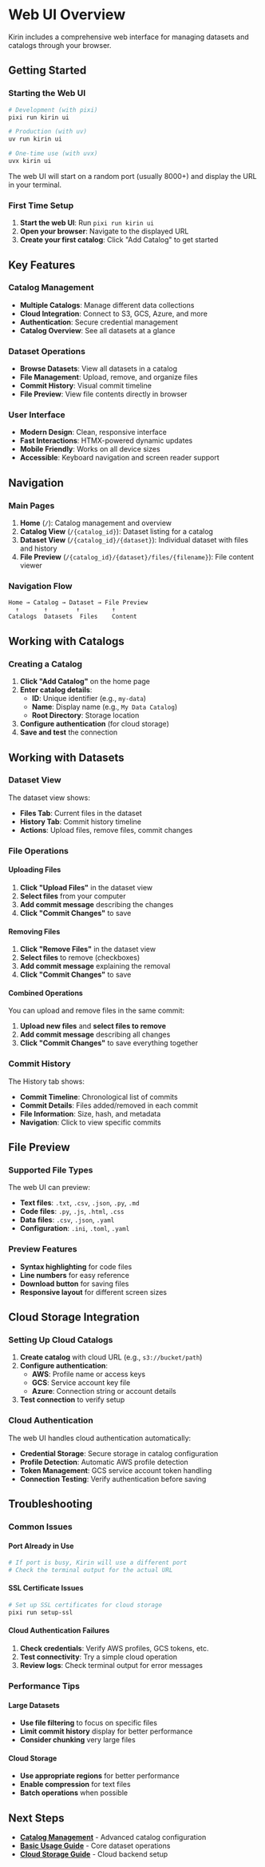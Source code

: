 # Web UI Overview

Kirin includes a comprehensive web interface for managing datasets and
catalogs through your browser.

## Getting Started

### Starting the Web UI

```bash
# Development (with pixi)
pixi run kirin ui

# Production (with uv)
uv run kirin ui

# One-time use (with uvx)
uvx kirin ui
```

The web UI will start on a random port (usually 8000+) and display the URL
in your terminal.

### First Time Setup

1. **Start the web UI**: Run `pixi run kirin ui`
2. **Open your browser**: Navigate to the displayed URL
3. **Create your first catalog**: Click "Add Catalog" to get started

## Key Features

### Catalog Management

- **Multiple Catalogs**: Manage different data collections
- **Cloud Integration**: Connect to S3, GCS, Azure, and more
- **Authentication**: Secure credential management
- **Catalog Overview**: See all datasets at a glance

### Dataset Operations

- **Browse Datasets**: View all datasets in a catalog
- **File Management**: Upload, remove, and organize files
- **Commit History**: Visual commit timeline
- **File Preview**: View file contents directly in browser

### User Interface

- **Modern Design**: Clean, responsive interface
- **Fast Interactions**: HTMX-powered dynamic updates
- **Mobile Friendly**: Works on all device sizes
- **Accessible**: Keyboard navigation and screen reader support

## Navigation

### Main Pages

1. **Home** (`/`): Catalog management and overview
2. **Catalog View** (`/{catalog_id}`): Dataset listing for a catalog
3. **Dataset View** (`/{catalog_id}/{dataset}`): Individual dataset with files
   and history
4. **File Preview** (`/{catalog_id}/{dataset}/files/{filename}`): File content
   viewer

### Navigation Flow

```text
Home → Catalog → Dataset → File Preview
  ↑       ↑        ↑         ↑
Catalogs  Datasets  Files    Content
```

## Working with Catalogs

### Creating a Catalog

1. **Click "Add Catalog"** on the home page
2. **Enter catalog details**:
   - **ID**: Unique identifier (e.g., `my-data`)
   - **Name**: Display name (e.g., `My Data Catalog`)
   - **Root Directory**: Storage location
3. **Configure authentication** (for cloud storage)
4. **Save and test** the connection

## Working with Datasets

### Dataset View

The dataset view shows:

- **Files Tab**: Current files in the dataset
- **History Tab**: Commit history timeline
- **Actions**: Upload files, remove files, commit changes

### File Operations

#### Uploading Files

1. **Click "Upload Files"** in the dataset view
2. **Select files** from your computer
3. **Add commit message** describing the changes
4. **Click "Commit Changes"** to save

#### Removing Files

1. **Click "Remove Files"** in the dataset view
2. **Select files** to remove (checkboxes)
3. **Add commit message** explaining the removal
4. **Click "Commit Changes"** to save

#### Combined Operations

You can upload and remove files in the same commit:

1. **Upload new files** and **select files to remove**
2. **Add commit message** describing all changes
3. **Click "Commit Changes"** to save everything together

### Commit History

The History tab shows:

- **Commit Timeline**: Chronological list of commits
- **Commit Details**: Files added/removed in each commit
- **File Information**: Size, hash, and metadata
- **Navigation**: Click to view specific commits

## File Preview

### Supported File Types

The web UI can preview:

- **Text files**: `.txt`, `.csv`, `.json`, `.py`, `.md`
- **Code files**: `.py`, `.js`, `.html`, `.css`
- **Data files**: `.csv`, `.json`, `.yaml`
- **Configuration**: `.ini`, `.toml`, `.yaml`

### Preview Features

- **Syntax highlighting** for code files
- **Line numbers** for easy reference
- **Download button** for saving files
- **Responsive layout** for different screen sizes

## Cloud Storage Integration

### Setting Up Cloud Catalogs

1. **Create catalog** with cloud URL (e.g., `s3://bucket/path`)
2. **Configure authentication**:
   - **AWS**: Profile name or access keys
   - **GCS**: Service account key file
   - **Azure**: Connection string or account details
3. **Test connection** to verify setup

### Cloud Authentication

The web UI handles cloud authentication automatically:

- **Credential Storage**: Secure storage in catalog configuration
- **Profile Detection**: Automatic AWS profile detection
- **Token Management**: GCS service account token handling
- **Connection Testing**: Verify authentication before saving

## Troubleshooting

### Common Issues

#### Port Already in Use

```bash
# If port is busy, Kirin will use a different port
# Check the terminal output for the actual URL
```

#### SSL Certificate Issues

```bash
# Set up SSL certificates for cloud storage
pixi run setup-ssl
```

#### Cloud Authentication Failures

1. **Check credentials**: Verify AWS profiles, GCS tokens, etc.
2. **Test connectivity**: Try a simple cloud operation
3. **Review logs**: Check terminal output for error messages

### Performance Tips

#### Large Datasets

- **Use file filtering** to focus on specific files
- **Limit commit history** display for better performance
- **Consider chunking** very large files

#### Cloud Storage

- **Use appropriate regions** for better performance
- **Enable compression** for text files
- **Batch operations** when possible

## Next Steps

- **[Catalog Management](catalog-management.md)** - Advanced catalog configuration
- **[Basic Usage Guide](../guides/basic-usage.md)** - Core dataset operations
- **[Cloud Storage Guide](../guides/cloud-storage.md)** - Cloud backend setup
